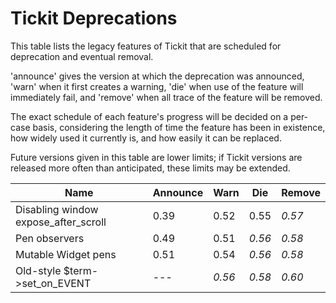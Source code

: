 # Tickit Deprecations

This table lists the legacy features of Tickit that are scheduled for deprecation and eventual removal.

'announce' gives the version at which the deprecation was announced, 'warn' when it first creates a warning, 'die' when use of the feature will immediately fail, and 'remove' when all trace of the feature will be removed.

The exact schedule of each feature's progress will be decided on a per-case basis, considering the length of time the feature has been in existence, how widely used it currently is, and how easily it can be replaced.

Future versions given in this table are lower limits; if Tickit versions are released more often than anticipated, these limits may be extended.

| Name                             | Announce | Warn   | Die    | Remove |
|----------------------------------|----------|--------|--------|--------|
| Disabling window expose_after_scroll | 0.39 |  0.52  |  0.55  | *0.57* |
| Pen observers                    |  0.49    |  0.51  | *0.56* | *0.58* |
| Mutable Widget pens              |  0.51    |  0.54  | *0.56* | *0.58* |
| Old-style $term->set_on_EVENT    |  ---     | *0.56* | *0.58* | *0.60* |
